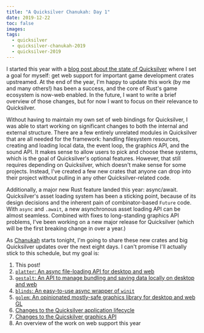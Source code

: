 ```yaml
---
title: "A Quicksilver Chanukah: Day 1"
date: 2019-12-22
toc: false
images:
tags:
  - quicksilver
  - quicksilver-chanukah-2019
  - quicksilver-2019
---
```


I started this year with a [blog post about the state of Quicksilver](../state-of-quicksilver-feb-2019) where I set a goal for myself: get web support for important game development crates upstreamed. At the end of the year, I'm happy to update this work (by me and many others!) has been a success, and the core of Rust's game ecosystem is now-web enabled. In the future, I want to write a brief overview of those changes, but for now I want to focus on their relevance to Quicksilver.

Without having to maintain my own set of web bindings for Quicksilver, I was able to start working on significant changes to both the internal and external structure. There are a few entirely unrelated modules in Quicksilver that are all needed for the framework: handling filesystem resources, creating and loading local data, the event loop, the graphics API, and the sound API. It makes sense to allow users to pick and choose these systems, which is the goal of Quicksilver's optional features. However, that still requires depending on Quicksilver, which doesn't make sense for some projects. Instead, I've created a few new crates that anyone can drop into their project without pulling in any other Quicksilver-related code.

Additionally, a major new Rust feature landed this year: async/await. Quicksilver's asset loading system has been a sticking point, because of its design decisions and the inherent pain of combinator-based `Future` code. With `async` and `.await`, a new asynchronous asset loading API can be almost seamless. Combined with fixes to long-standing graphics API problems, I've been working on a new major release for Quicksilver (which will be the first breaking change in over a year.)

As [Chanukah](https://en.wikipedia.org/wiki/Hanukkah) starts tonight, I'm going to share these new crates and big Quicksilver updates over the next eight days. I can't promise I'll actually stick to this schedule, but my goal is:

1. This post!
2. [`platter`: An async file-loading API for desktop and web](../quicksilver-chanukah-2019-day-2)
3. [`gestalt`: An API to manage bundling and saving data locally on desktop and web](../quicksilver-chanukah-2019-day-3)
4. [`blinds`: An easy-to-use async wrapper of `winit`](../quicksilver-chanukah-2019-day-4)
5. [`golem`: An opinionated mostly-safe graphics library for desktop and web GL](../quicksilver-chanukah-2019-day-5)
6. [Changes to the Quicksilver application lifecycle](../quicksilver-chanukah-day-6)
7. [Changes to the Quicskilver graphics API](../quicksilver-chanukah-day-7)
8. An overview of the work on web support this year
